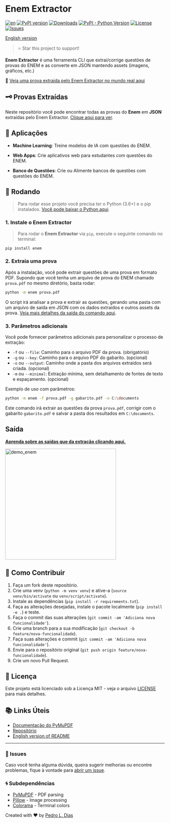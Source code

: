 
# Enem Extractor


[![en](https://img.shields.io/badge/lang-en-red.svg)](https://github.com/diaslui/enem-extractor/blob/master/README.en.md)
<a href="https://pypi.python.org/pypi/enem" target="_blank"><img src="https://img.shields.io/pypi/v/enem.svg?color=3399EE" alt="PyPI version" /></a>
[![Downloads](https://pepy.tech/badge/enem)](https://pepy.tech/project/enem)
[![PyPI - Python Version](https://img.shields.io/pypi/pyversions/enem)](https://pypi.org/project/enem/)
[![License](https://img.shields.io/badge/license-MIT-green.svg)](https://github.com/diaslui/enem-extractor/blob/master/LICENSE)
[![Issues](https://img.shields.io/github/issues/diaslui/enem-extractor.svg)](https://github.com/diaslui/enem-extractor/issues)




 [English version](https://github.com/diaslui/enem-extractor/blob/master/README.en.md)


> ⭐ Star this project to support!

**Enem Extractor** é uma ferramenta CLI que extrai/corrige questões de provas do ENEM e as converte em JSON mantendo assets (imagens, gráficos, etc.)

🏓 [Veja uma prova extraida pelo Enem Extractor no mundo real aqui](https://diaslui.github.io/enem-extractor/)

## 🗝️ Provas Extraídas

Neste repositório você pode encontrar todas as provas do **Enem** em **JSON** extraídas pelo Enem Extractor. [Clique aqui para ver](https://github.com/diaslui/enem-extractor/tree/master/provas).


## 🎯 Aplicações

- **Machine Learning**: Treine modelos de IA com questões do ENEM.

- **Web Apps**: Crie aplicativos web para estudantes com questões do ENEM.

- **Banco de Questões**: Crie ou Alimente bancos de questões com questões do ENEM.

## 🚀 Rodando

> Para rodar esse projeto você precisa ter o Python (3.6+) e o pip instalados. [Você pode baixar o Python aqui](https://www.python.org/downloads/).

### 1. Instale o Enem Extractor

> Para rodar o **Enem Extractor** via `pip`, execute o seguinte comando no terminal:

```bash
pip install enem
```

### 2. Extraia uma prova

Após a instalação, você pode extrair questões de uma prova em formato PDF. Supondo que você tenha um arquivo de prova do ENEM chamado `prova.pdf` no mesmo diretório, basta rodar:

```bash
python -m enem prova.pdf
```

O script irá analisar a prova e extrair as questões, gerando uma pasta com um arquivo de saída em JSON com os dados extraídos e outros assets da prova. [Veja mais detalhes da saída do comando aqui](#saida).

### 3. Parâmetros adicionais

Você pode fornecer parâmetros adicionais para personalizar o processo de extração:

- `-f` ou `--file`: Caminho para o arquivo PDF da prova. (obrigatório)
- `-g` ou `--key`: Caminho para o arquivo PDF do gabarito. (opcional)
- `-o` ou `--output`: Caminho onde a pasta dos arquivos extraídos será criada. (opcional)
- `-m` ou `--minimal`: Extração mínima, sem detalhamento de fontes de texto e espaçamento. (opcional)

Exemplo de uso com parâmetros:

```bash
python -m enem -f prova.pdf -g gabarito.pdf -o C:\documents
```

Este comando irá extrair as questões da prova `prova.pdf`, corrigir com o gabarito `gabarito.pdf` e salvar a pasta dos resultados em `C:\documents`.

## Saída

 **[Aprenda sobre as saídas que da extração clicando aqui.](examples/output_example/readme.md)**

<img src="https://github.com/user-attachments/assets/9e78b4f0-2055-4f32-a9c5-1bc3e96a2fdc" alt="demo_enem" width="350"/>



## 🔧 Como Contribuir

1. Faça um fork deste repositório.
2. Crie uma venv (`python -m venv venv`) e ative-a (`source venv/bin/activate` ou `venv/script/activate`).
3. Instale as dependências (`pip install -r requirements.txt`).
4. Faça as alterações desejadas, instale o pacote localmente (`pip install -e .`) e teste.
5. Faça o commit das suas alterações (`git commit -am 'Adiciona nova funcionalidade'`).
2. Crie uma branch para a sua modificação (`git checkout -b feature/nova-funcionalidade`).
3. Faça suas alterações e commit (`git commit -am 'Adiciona nova funcionalidade'`).
4. Envie para o repositório original (`git push origin feature/nova-funcionalidade`).
5. Crie um novo Pull Request.

## 📜 Licença

Este projeto está licenciado sob a Licença MIT - veja o arquivo [LICENSE](LICENSE) para mais detalhes.

## 📚 Links Úteis

- [Documentação do PyMuPDF](https://pypi.org/project/PyMuPDF/)
- [Repositório](https://github.com/diaslui/enem-extractor)
- [English version of README](https://github.com/diaslui/enem-extractor/blob/master/README.en.md)

---

### 📢 Issues

Caso você tenha alguma dúvida, queira sugerir melhorias ou encontre problemas, fique à vontade para [abrir um issue](https://github.com/diaslui/enem-extractor/issues).

### 🌀 Subdependências 

- [PyMuPDF](https://pypi.org/project/PyMuPDF/) - PDF parsing 
- [Pillow](https://pypi.org/project/Pillow/) - Image processing 
- [Colorama](https://pypi.org/project/colorama/) - Terminal colors 


Created with ❤️ by [Pedro L. Dias](https://github.com/diaslui)
